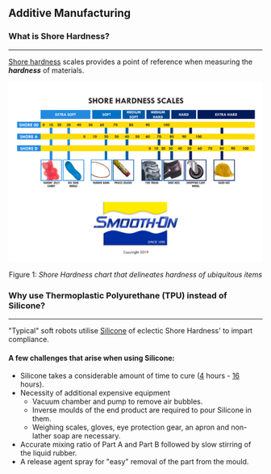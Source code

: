 ## Additive Manufacturing 

### What is Shore Hardness?

---

[Shore hardness](https://www.smooth-on.com/page/durometer-shore-hardness-scale/) scales provides a point of reference when measuring the ***hardness*** of materials. 

![Shore Hardness chart](Images/durometer_chart.PNG)<div align="center">Figure 1: *Shore Hardness chart that delineates hardness of ubiquitous items*</div>

### Why use Thermoplastic Polyurethane (TPU) instead of Silicone?

---

"Typical" soft robots utilise [Silicone](https://www.smooth-on.com/products/ecoflex-00-30/) of eclectic Shore Hardness' to impart compliance. 

#### A few challenges that arise when using Silicone:

- Silicone takes a considerable amount of time to cure ([4](https://www.smooth-on.com/products/ecoflex-00-30/) hours - [16](https://www.smooth-on.com/products/dragon-skin-30/) hours). 
- Necessity of additional expensive equipment
    - Vacuum chamber and pump to remove air bubbles.
    - Inverse moulds of the end product are required to pour Silicone in them.
    - Weighing scales, gloves, eye protection gear, an apron and non-lather soap are necessary. 
- Accurate mixing ratio of Part A and Part B followed by slow stirring of the liquid rubber.
- A release agent spray for "easy" removal of the part from the mould.

